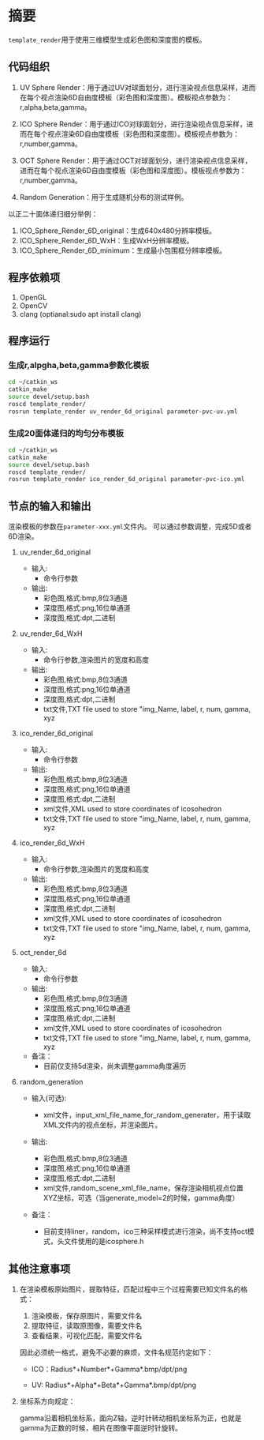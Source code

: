 # 摘要

`template_render`用于使用三维模型生成彩色图和深度图的模板。

## 代码组织

1. UV Sphere Render：用于通过UV对球面划分，进行渲染视点信息采样，进而在每个视点渲染6D自由度模板（彩色图和深度图）。模板视点参数为：r,alpha,beta,gamma。

2. ICO Sphere Render：用于通过ICO对球面划分，进行渲染视点信息采样，进而在每个视点渲染6D自由度模板（彩色图和深度图）。模板视点参数为：r,number,gamma。

3. OCT Sphere Render：用于通过OCT对球面划分，进行渲染视点信息采样，进而在每个视点渲染6D自由度模板（彩色图和深度图）。模板视点参数为：r,number,gamma。

4. Random Generation：用于生成随机分布的测试样例。

以正二十面体递归细分举例：

1. ICO_Sphere_Render_6D_original：生成640x480分辨率模板。
2. ICO_Sphere_Render_6D_WxH：生成WxH分辨率模板。
3. ICO_Sphere_Render_6D_minimum：生成最小包围框分辨率模板。

## 程序依赖项

1. OpenGL
2. OpenCV
3. clang (optianal:sudo apt install clang)

## 程序运行

### 生成r,alpgha,beta,gamma参数化模板

```bash
cd ~/catkin_ws
catkin_make
source devel/setup.bash
roscd template_render/
rosrun template_render uv_render_6d_original parameter-pvc-uv.yml 
```

### 生成20面体递归的均匀分布模板

```bash
cd ~/catkin_ws
catkin_make
source devel/setup.bash
roscd template_render/
rosrun template_render ico_render_6d_original parameter-pvc-ico.yml 
```

## 节点的输入和输出

渲染模板的参数在`parameter-xxx.yml`文件内。
可以通过参数调整，完成5D或者6D渲染。

1. uv_render_6d_original
    - 输入:
        - 命令行参数
    - 输出:
        - 彩色图,格式:bmp,8位3通道
        - 深度图,格式:png,16位单通道
        - 深度图,格式:dpt,二进制

2. uv_render_6d_WxH
    - 输入:
        - 命令行参数,渲染图片的宽度和高度
    - 输出:
        - 彩色图,格式:bmp,8位3通道
        - 深度图,格式:png,16位单通道
        - 深度图,格式:dpt,二进制
        - txt文件,TXT file used to store "img_Name, label, r, num, gamma, xyz

3. ico_render_6d_original
    - 输入:
        - 命令行参数
    - 输出:
        - 彩色图,格式:bmp,8位3通道
        - 深度图,格式:png,16位单通道
        - 深度图,格式:dpt,二进制
        - xml文件,XML used to store coordinates of  icosohedron
        - txt文件,TXT file used to store "img_Name, label, r, num, gamma, xyz

4. ico_render_6d_WxH
    - 输入:
        - 命令行参数,渲染图片的宽度和高度
    - 输出:
        - 彩色图,格式:bmp,8位3通道
        - 深度图,格式:png,16位单通道
        - 深度图,格式:dpt,二进制
        - xml文件,XML used to store coordinates of  icosohedron
        - txt文件,TXT file used to store "img_Name, label, r, num, gamma, xyz

5. oct_render_6d
    - 输入:
        - 命令行参数
    - 输出:
        - 彩色图,格式:bmp,8位3通道
        - 深度图,格式:png,16位单通道
        - 深度图,格式:dpt,二进制
        - xml文件,XML used to store coordinates of  icosohedron
        - txt文件,TXT file used to store "img_Name, label, r, num, gamma, xyz
    - 备注：
        - 目前仅支持5d渲染，尚未调整gamma角度遍历

6. random_generation
    - 输入(可选):
        - xml文件，input_xml_file_name_for_random_generater，用于读取XML文件内的视点坐标，并渲染图片。
    - 输出:
        - 彩色图,格式:bmp,8位3通道
        - 深度图,格式:png,16位单通道
        - 深度图,格式:dpt,二进制
        - xml文件,random_scene_xml_file_name，保存渲染相机视点位置XYZ坐标，可选（当generate_model=2的时候，gamma角度）

    - 备注：
        - 目前支持liner，random，ico三种采样模式进行渲染，尚不支持oct模式，头文件使用的是icosphere.h

## 其他注意事项

1. 在渲染模板原始图片，提取特征，匹配过程中三个过程需要已知文件名的格式：

    1. 渲染模板，保存原图片，需要文件名
    2. 提取特征，读取原图像，需要文件名
    3. 查看结果，可视化匹配，需要文件名

    因此必须统一格式，避免不必要的麻烦，文件名规范约定如下：

    - ICO：Radius*+Number*+Gamma*.bmp/dpt/png

    - UV: Radius*+Alpha*+Beta*+Gamma*.bmp/dpt/png

2. 坐标系方向规定：

    gamma沿着相机坐标系，面向Z轴，逆时针转动相机坐标系为正，也就是gamma为正数的时候，相片在图像平面逆时针旋转。
